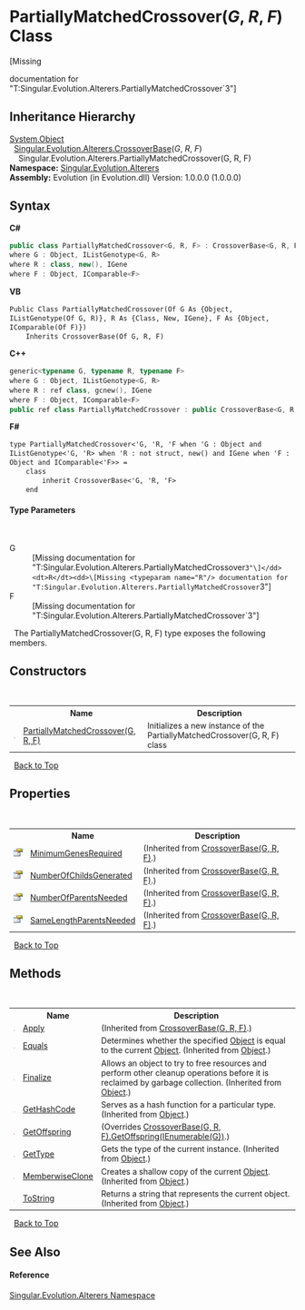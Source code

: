 # PartiallyMatchedCrossover(*G*, *R*, *F*) Class
 

\[Missing <summary> documentation for "T:Singular.Evolution.Alterers.PartiallyMatchedCrossover`3"\]


## Inheritance Hierarchy
<a href="http://msdn2.microsoft.com/en-us/library/e5kfa45b" target="_blank">System.Object</a><br />&nbsp;&nbsp;<a href="4631d0db-76c4-44f3-f8c5-488af00fd0e4">Singular.Evolution.Alterers.CrossoverBase</a>(*G*, *R*, *F*)<br />&nbsp;&nbsp;&nbsp;&nbsp;Singular.Evolution.Alterers.PartiallyMatchedCrossover(G, R, F)<br />
**Namespace:**&nbsp;<a href="d83a42df-2b66-dfad-1be9-58a7420b0c0f">Singular.Evolution.Alterers</a><br />**Assembly:**&nbsp;Evolution (in Evolution.dll) Version: 1.0.0.0 (1.0.0.0)

## Syntax

**C#**<br />
``` C#
public class PartiallyMatchedCrossover<G, R, F> : CrossoverBase<G, R, F>
where G : Object, IListGenotype<G, R>
where R : class, new(), IGene
where F : Object, IComparable<F>

```

**VB**<br />
``` VB
Public Class PartiallyMatchedCrossover(Of G As {Object, IListGenotype(Of G, R)}, R As {Class, New, IGene}, F As {Object, IComparable(Of F)})
	Inherits CrossoverBase(Of G, R, F)
```

**C++**<br />
``` C++
generic<typename G, typename R, typename F>
where G : Object, IListGenotype<G, R>
where R : ref class, gcnew(), IGene
where F : Object, IComparable<F>
public ref class PartiallyMatchedCrossover : public CrossoverBase<G, R, F>
```

**F#**<br />
``` F#
type PartiallyMatchedCrossover<'G, 'R, 'F when 'G : Object and IListGenotype<'G, 'R> when 'R : not struct, new() and IGene when 'F : Object and IComparable<'F>> =  
    class
        inherit CrossoverBase<'G, 'R, 'F>
    end
```


#### Type Parameters
&nbsp;<dl><dt>G</dt><dd>\[Missing <typeparam name="G"/> documentation for "T:Singular.Evolution.Alterers.PartiallyMatchedCrossover`3"\]</dd><dt>R</dt><dd>\[Missing <typeparam name="R"/> documentation for "T:Singular.Evolution.Alterers.PartiallyMatchedCrossover`3"\]</dd><dt>F</dt><dd>\[Missing <typeparam name="F"/> documentation for "T:Singular.Evolution.Alterers.PartiallyMatchedCrossover`3"\]</dd></dl>&nbsp;
The PartiallyMatchedCrossover(G, R, F) type exposes the following members.


## Constructors
&nbsp;<table><tr><th></th><th>Name</th><th>Description</th></tr><tr><td>![Public method](media/pubmethod.gif "Public method")</td><td><a href="743e6deb-fa09-38f7-703a-693498192fea">PartiallyMatchedCrossover(G, R, F)</a></td><td>
Initializes a new instance of the PartiallyMatchedCrossover(G, R, F) class</td></tr></table>&nbsp;
<a href="#partiallymatchedcrossover(*g*,-*r*,-*f*)-class">Back to Top</a>

## Properties
&nbsp;<table><tr><th></th><th>Name</th><th>Description</th></tr><tr><td>![Public property](media/pubproperty.gif "Public property")</td><td><a href="cd85fa2e-1b8f-b0f4-0a86-93b65e7c8a1c">MinimumGenesRequired</a></td><td> (Inherited from <a href="4631d0db-76c4-44f3-f8c5-488af00fd0e4">CrossoverBase(G, R, F)</a>.)</td></tr><tr><td>![Public property](media/pubproperty.gif "Public property")</td><td><a href="d8cfbc79-c380-bcfb-ccd9-ea344f202ff7">NumberOfChildsGenerated</a></td><td> (Inherited from <a href="4631d0db-76c4-44f3-f8c5-488af00fd0e4">CrossoverBase(G, R, F)</a>.)</td></tr><tr><td>![Public property](media/pubproperty.gif "Public property")</td><td><a href="febf48c7-1a51-2847-67b1-b4e6da1f43c3">NumberOfParentsNeeded</a></td><td> (Inherited from <a href="4631d0db-76c4-44f3-f8c5-488af00fd0e4">CrossoverBase(G, R, F)</a>.)</td></tr><tr><td>![Public property](media/pubproperty.gif "Public property")</td><td><a href="e9787a70-0911-f2cf-6fed-7561940b7eb9">SameLengthParentsNeeded</a></td><td> (Inherited from <a href="4631d0db-76c4-44f3-f8c5-488af00fd0e4">CrossoverBase(G, R, F)</a>.)</td></tr></table>&nbsp;
<a href="#partiallymatchedcrossover(*g*,-*r*,-*f*)-class">Back to Top</a>

## Methods
&nbsp;<table><tr><th></th><th>Name</th><th>Description</th></tr><tr><td>![Public method](media/pubmethod.gif "Public method")</td><td><a href="d069c81e-1152-10a0-e656-c501e3bcce71">Apply</a></td><td> (Inherited from <a href="4631d0db-76c4-44f3-f8c5-488af00fd0e4">CrossoverBase(G, R, F)</a>.)</td></tr><tr><td>![Public method](media/pubmethod.gif "Public method")</td><td><a href="http://msdn2.microsoft.com/en-us/library/bsc2ak47" target="_blank">Equals</a></td><td>
Determines whether the specified <a href="http://msdn2.microsoft.com/en-us/library/e5kfa45b" target="_blank">Object</a> is equal to the current <a href="http://msdn2.microsoft.com/en-us/library/e5kfa45b" target="_blank">Object</a>.
 (Inherited from <a href="http://msdn2.microsoft.com/en-us/library/e5kfa45b" target="_blank">Object</a>.)</td></tr><tr><td>![Protected method](media/protmethod.gif "Protected method")</td><td><a href="http://msdn2.microsoft.com/en-us/library/4k87zsw7" target="_blank">Finalize</a></td><td>
Allows an object to try to free resources and perform other cleanup operations before it is reclaimed by garbage collection.
 (Inherited from <a href="http://msdn2.microsoft.com/en-us/library/e5kfa45b" target="_blank">Object</a>.)</td></tr><tr><td>![Public method](media/pubmethod.gif "Public method")</td><td><a href="http://msdn2.microsoft.com/en-us/library/zdee4b3y" target="_blank">GetHashCode</a></td><td>
Serves as a hash function for a particular type.
 (Inherited from <a href="http://msdn2.microsoft.com/en-us/library/e5kfa45b" target="_blank">Object</a>.)</td></tr><tr><td>![Protected method](media/protmethod.gif "Protected method")</td><td><a href="bd794e96-a117-43ad-7685-7f791f475b7e">GetOffspring</a></td><td> (Overrides <a href="2597d31b-d7f6-8adb-a5ee-31ad9f4a9ca0">CrossoverBase(G, R, F).GetOffspring(IEnumerable(G))</a>.)</td></tr><tr><td>![Public method](media/pubmethod.gif "Public method")</td><td><a href="http://msdn2.microsoft.com/en-us/library/dfwy45w9" target="_blank">GetType</a></td><td>
Gets the type of the current instance.
 (Inherited from <a href="http://msdn2.microsoft.com/en-us/library/e5kfa45b" target="_blank">Object</a>.)</td></tr><tr><td>![Protected method](media/protmethod.gif "Protected method")</td><td><a href="http://msdn2.microsoft.com/en-us/library/57ctke0a" target="_blank">MemberwiseClone</a></td><td>
Creates a shallow copy of the current <a href="http://msdn2.microsoft.com/en-us/library/e5kfa45b" target="_blank">Object</a>.
 (Inherited from <a href="http://msdn2.microsoft.com/en-us/library/e5kfa45b" target="_blank">Object</a>.)</td></tr><tr><td>![Public method](media/pubmethod.gif "Public method")</td><td><a href="http://msdn2.microsoft.com/en-us/library/7bxwbwt2" target="_blank">ToString</a></td><td>
Returns a string that represents the current object.
 (Inherited from <a href="http://msdn2.microsoft.com/en-us/library/e5kfa45b" target="_blank">Object</a>.)</td></tr></table>&nbsp;
<a href="#partiallymatchedcrossover(*g*,-*r*,-*f*)-class">Back to Top</a>

## See Also


#### Reference
<a href="d83a42df-2b66-dfad-1be9-58a7420b0c0f">Singular.Evolution.Alterers Namespace</a><br />